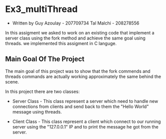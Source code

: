 # Ex3_multiThread
* Written by Guy Azoulay - 207709734 
             Tal Malchi -  208278556
             
In this assigment we asked to work on an existing code that implement a server class
using the fork method and achieve the same goal using threads.
we implemented this assigment in C languge.

## Main Goal Of The Project             
The main goal of this project was to show that the fork commends and threads commands
are actually working approximately the same behind the scene. 

In this project there are two classes:
* Server Class - This class represent a server which need to handle new connections 
                  from clients and send back to them the "Hello World" message using threads.

* Client Class - This class represent a client which connect to our running server
                 using the "127.0.0.1" IP and to print the message he got from the server. 
                 
                 
                 
